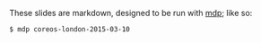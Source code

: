 These slides are markdown, designed to be run with [mdp](https://github.com/visit1985/mdp); like so:

```
$ mdp coreos-london-2015-03-10
```
